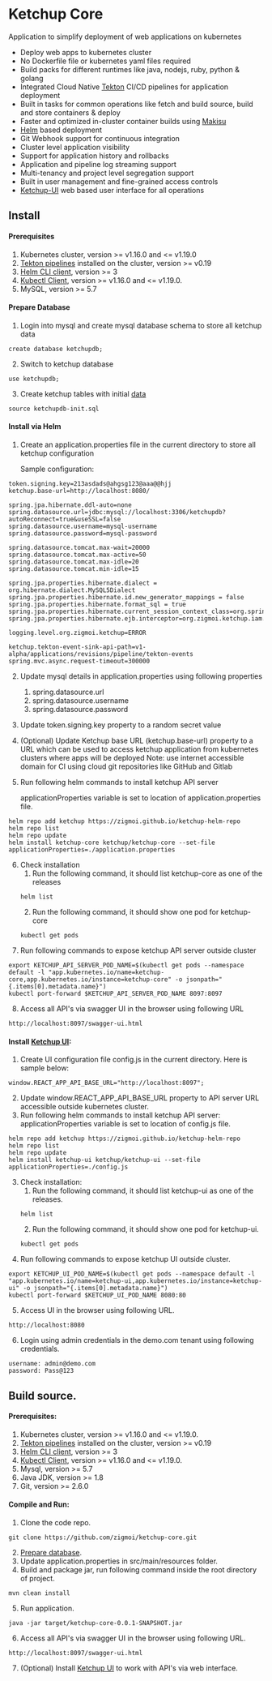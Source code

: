 # Ketchup Core

Application to simplify deployment of web applications on kubernetes
* Deploy web apps to kubernetes cluster
* No Dockerfile file or kubernetes yaml files required
* Build packs for different runtimes like java, nodejs, ruby, python & golang
* Integrated Cloud Native [Tekton](https://tekton.dev/) CI/CD pipelines for application deployment
* Built in tasks for common operations like fetch and build source, build and store containers & deploy
* Faster and optimized in-cluster container builds using [Makisu](https://github.com/uber/makisu)
* [Helm](https://helm.sh/) based deployment
* Git Webhook support for continuous integration
* Cluster level application visibility
* Support for application history and rollbacks
* Application and pipeline log streaming support
* Multi-tenancy and project level segregation support
* Built in user management and fine-grained access controls
* [Ketchup-UI](https://github.com/zigmoi/ketchup-ui) web based user interface for all operations

## Install

#### Prerequisites
1. Kubernetes cluster, version >= v1.16.0 and <= v1.19.0
2. [Tekton pipelines](https://tekton.dev/docs/getting-started/) installed on the cluster, version >= v0.19
3. [Helm CLI client](https://helm.sh/docs/intro/install/), version >= 3
4. [Kubectl Client](https://kubernetes.io/docs/tasks/tools/install-kubectl/), version >= v1.16.0 and <= v1.19.0.
5. MySQL, version >= 5.7

#### Prepare Database
1. Login into mysql and create mysql database schema to store all ketchup data
```
create database ketchupdb;
```
2. Switch to ketchup database
```
use ketchupdb;
```
3. Create ketchup tables with initial [data](https://github.com/zigmoi/ketchup-core/blob/2fe4c657da3e055245e357bc5067731853078afd/src/main/resources/ketchupdb-init.sql)
```
source ketchupdb-init.sql
```

#### Install via Helm

1. Create an application.properties file in the current directory to store all ketchup configuration

   Sample configuration:
```
token.signing.key=213asdads@ahgsg123@aaa@@hjj
ketchup.base-url=http://localhost:8080/

spring.jpa.hibernate.ddl-auto=none
spring.datasource.url=jdbc:mysql://localhost:3306/ketchupdb?autoReconnect=true&useSSL=false
spring.datasource.username=mysql-username
spring.datasource.password=mysql-password

spring.datasource.tomcat.max-wait=20000
spring.datasource.tomcat.max-active=50
spring.datasource.tomcat.max-idle=20
spring.datasource.tomcat.min-idle=15

spring.jpa.properties.hibernate.dialect = org.hibernate.dialect.MySQL5Dialect
spring.jpa.properties.hibernate.id.new_generator_mappings = false
spring.jpa.properties.hibernate.format_sql = true
spring.jpa.properties.hibernate.current_session_context_class=org.springframework.orm.hibernate5.SpringSessionContext
spring.jpa.properties.hibernate.ejb.interceptor=org.zigmoi.ketchup.iam.configurations.TenantInterceptor

logging.level.org.zigmoi.ketchup=ERROR

ketchup.tekton-event-sink-api-path=v1-alpha/applications/revisions/pipeline/tekton-events
spring.mvc.async.request-timeout=300000
```

2. Update mysql details in application.properties using following properties
   1. spring.datasource.url
   2. spring.datasource.username
   3. spring.datasource.password
3. Update token.signing.key property to a random secret value
4. (Optional) Update Ketchup base URL (ketchup.base-url) property to a URL which can be used to access 
   ketchup application from kubernetes clusters where apps will be deployed
   Note: use internet accessible domain for CI using cloud git repositories like GitHub and Gitlab
5. Run following helm commands to install ketchup API server

   applicationProperties variable is set to location of application.properties file.

```
helm repo add ketchup https://zigmoi.github.io/ketchup-helm-repo
helm repo list
helm repo update
helm install ketchup-core ketchup/ketchup-core --set-file applicationProperties=./application.properties
```  
6. Check installation
    1. Run the following command, it should list ketchup-core as one of the releases
    ```
    helm list
    ```
    2. Run the following command, it should show one pod for ketchup-core
    ```
    kubectl get pods
    ```
7. Run following commands to expose ketchup API server outside cluster
```
export KETCHUP_API_SERVER_POD_NAME=$(kubectl get pods --namespace default -l "app.kubernetes.io/name=ketchup-core,app.kubernetes.io/instance=ketchup-core" -o jsonpath="{.items[0].metadata.name}")
kubectl port-forward $KETCHUP_API_SERVER_POD_NAME 8097:8097
```
8. Access all API's via swagger UI in the browser using following URL
```
http://localhost:8097/swagger-ui.html
```


#### Install [Ketchup UI](https://github.com/zigmoi/ketchup-ui):
1. Create UI configuration file config.js in the current directory. Here is sample below:
```
window.REACT_APP_API_BASE_URL="http://localhost:8097";
```
2. Update window.REACT_APP_API_BASE_URL property to API server URL accessible outside kubernetes cluster.
3. Run following helm commands to install ketchup API server:
   applicationProperties variable is set to location of config.js file.
```
helm repo add ketchup https://zigmoi.github.io/ketchup-helm-repo
helm repo list
helm repo update
helm install ketchup-ui ketchup/ketchup-ui --set-file applicationProperties=./config.js
```  
3. Check installation:
    1. Run the following command, it should list ketchup-ui as one of the releases.
    ```
    helm list
    ```
    2. Run the following command, it should show one pod for ketchup-ui.
    ```
    kubectl get pods
    ```
4. Run following commands to expose ketchup UI outside cluster.
```
export KETCHUP_UI_POD_NAME=$(kubectl get pods --namespace default -l "app.kubernetes.io/name=ketchup-ui,app.kubernetes.io/instance=ketchup-ui" -o jsonpath="{.items[0].metadata.name}")
kubectl port-forward $KETCHUP_UI_POD_NAME 8080:80
```
5. Access UI in the browser using following URL.
```
http://localhost:8080
```
6. Login using admin credentials in the demo.com tenant using following credentials.
```
username: admin@demo.com
password: Pass@123
```


## Build source.

#### Prerequisites:
1. Kubernetes cluster, version >= v1.16.0 and <= v1.19.0.
2. [Tekton pipelines](https://tekton.dev/docs/getting-started/) installed on the cluster, version >= v0.19
3. [Helm CLI client](https://helm.sh/docs/intro/install/), version >= 3
4. [Kubectl Client](https://kubernetes.io/docs/tasks/tools/install-kubectl/), version >= v1.16.0 and <= v1.19.0.
5. Mysql, version >= 5.7
6. Java JDK, version >= 1.8
7. Git, version >= 2.6.0

#### Compile and Run:
1. Clone the code repo.
```
git clone https://github.com/zigmoi/ketchup-core.git
```
2. [Prepare database](#prepare-database).
3. Update application.properties in src/main/resources folder.   
4. Build and package jar, run following command inside the root directory of project.
```
mvn clean install
```
5. Run application.
```
java -jar target/ketchup-core-0.0.1-SNAPSHOT.jar
```
6. Access all API's via swagger UI in the browser using following URL.
```
http://localhost:8097/swagger-ui.html
```
7. (Optional) Install [Ketchup UI](https://github.com/zigmoi/ketchup-ui) to work with API's via web interface.
